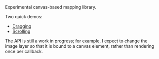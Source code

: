 Experimental canvas-based mapping library.

Two quick demos:

* [Dragging](http://bl.ocks.org/1177827)
* [Scrolling](http://bl.ocks.org/1177880)

The API is still a work in progress; for example, I expect to change the image layer so that it is bound to a canvas element, rather than rendering once per callback.